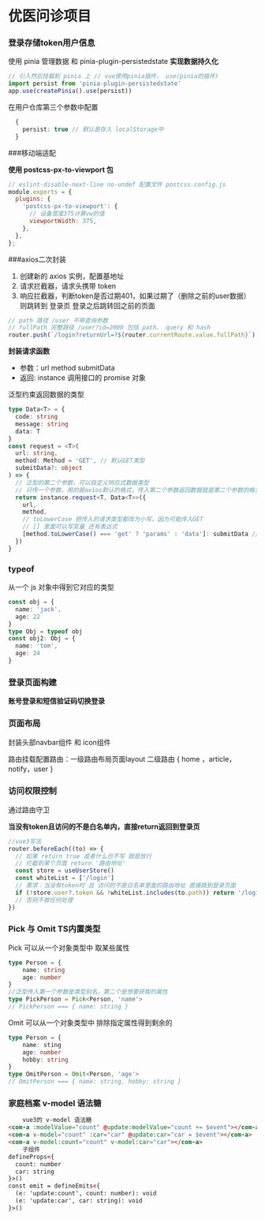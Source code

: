 # 优医问诊项目

### 登录存储token用户信息

使用 pinia 管理数据 和 pinia-plugin-persistedstate **实现数据持久化**

```typescript
// 引入然后挂载到 pinia 上 // vue使用pinia插件， use(pinia的插件)
import persist from 'pinia-plugin-persistedstate'
app.use(createPinia().use(persist))
```

在用户仓库第三个参数中配置

```typescript
  {
    persist: true // 默认是存入 localStorage中
  }
```

###移动端适配

**使用 postcss-px-to-viewport 包**

```js
// eslint-disable-next-line no-undef 配置文件 postcss.config.js
module.exports = {
  plugins: {
    'postcss-px-to-viewport': {
      // 设备宽度375计算vw的值
      viewportWidth: 375,
    },
  },
};
```
###axios二次封装

1.  创建新的 axios 实例，配置基地址
2.  请求拦截器，请求头携带 token
3.  响应拦截器，判断token是否过期401，如果过期了（删除之前的user数据）则跳转到 登录页 登录之后跳转回之前的页面

```typescript
// path 路径 /user 不带查询参数
// fullPath 完整路径 /user?id=2000 包括 path、 query 和 hash
router.push(`/login?returnUrl=?${router.currentRoute.value.fullPath}`) // 路由实例拿到当前路由信息
```

**封装请求函数**

-  参数：url method submitData
- 返回: instance 调用接口的 promise 对象

泛型约束返回数据的类型

```typescript
type Data<T> = {
  code: string
  message: string
  data: T
}
const request = <T>(
  url: string,
  method: Method = 'GET', // 默认GET类型
  submitData?: object
) => {
  // 泛型的第二个参数，可以自定义响应式数据类型
  // 只传一个参数，用的是axios默认的格式，传入第二个参数返回数据就是第二个参数的格式
  return instance.request<T, Data<T>>({
    url,
    method,
    // toLowerCase 把传入的请求类型都改为小写，因为可能传入GET
    // [] 里面可以写变量 还有表达式
    [method.toLowerCase() === 'get' ? 'params' : 'data']: submitData // 区分 GET 请求和其他请求
  })
}
```

### typeof

从一个 js 对象中得到它对应的类型

```typescript
const obj = {
  name: 'jack',
  age: 22
}
type Obj = typeof obj
const obj2: Obj = {
  name: 'tom',
  age: 24
}
```

### 登录页面构建

**账号登录和短信验证码切换登录**

### 页面布局

封装头部navbar组件 和 icon组件

路由挂载配置路由：一级路由布局页面layout 二级路由 { home ，article， notify，user }

### 访问权限控制

通过路由守卫

**当没有token且访问的不是白名单内，直接return返回到登录页**

```typescript
//vue3写法
router.beforeEach((to) => {
  // 如果 return true 或者什么也不写 就是放行
  // 拦截到某个页面 return '路由地址'
  const store = useUserStore()
  const whiteList = ['/login']
  // 需求：当没有token时 且 访问的不是白名单里面的路由地址 直接跳到登录页面
  if (!store.user?.token && !whiteList.includes(to.path)) return '/login'
  // 否则不做任何处理
})
```

### Pick 与 Omit TS内置类型

Pick 可以从一个对象类型中 取某些属性

```typescript
type Person = {
    name: string
    age: number
}
//泛型传入第一个参数是类型别名，第二个是想要获取的属性
type PickPerson = Pick<Person, 'name'> 
// PickPerson === { name: string }
```

Omit 可以从一个对象类型中 排除指定属性得到剩余的

```typescript
type Person = {
    name: sting
    age: number
    hobby: string
}
type OmitPerson = Omit<Person, 'age'>
// OmitPerson === { name: string, hobby: string }
```

### 家庭档案 v-model 语法糖

```html
 	vue3的 v-model 语法糖
<com-a :modelValue="count" @update:modelValue="count += $event"></com-a>
<com-a v-model="count" :car="car" @update:car="car = $event"></com-a>
<com-a v-model:count="count" v-model:car="car"></com-a>
	子组件
defineProps<{
  count: number
  car: string
}>()
const emit = defineEmits<{
  (e: 'update:count', count: number): void
  (e: 'update:car', car: string): void
}>()
```

